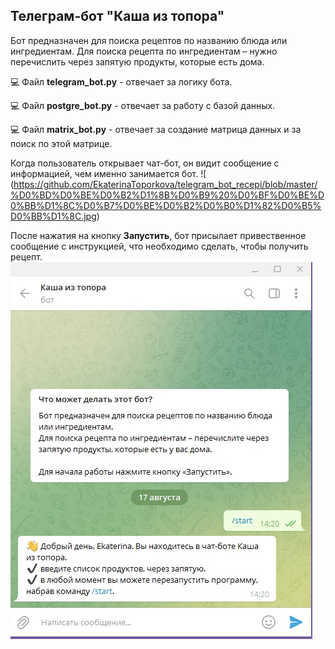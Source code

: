 ## Телеграм-бот "Каша из топора"
Бот предназначен для поиска рецептов по названию блюда или ингредиентам.
Для поиска рецепта по ингредиентам – нужно перечислить через запятую продукты, которые есть дома.

:computer: Файл **telegram_bot.py** - отвечает за логику бота.

:computer: Файл **postgre_bot.py** - отвечает за работу с базой данных.

:computer: Файл **matrix_bot.py** - отвечает за создание матрица данных и за поиск по этой матрице.

Когда пользователь открывает чат-бот, он видит сообщение с информацией, чем именно занимается бот.
![ (https://github.com/EkaterinaToporkova/telegram_bot_recepi/blob/master/%D0%BD%D0%BE%D0%B2%D1%8B%D0%B9%20%D0%BF%D0%BE%D0%BB%D1%8C%D0%B7%D0%BE%D0%B2%D0%B0%D1%82%D0%B5%D0%BB%D1%8C.jpg)

После нажатия на кнопку **Запустить**, бот присылает привественное сообщение с инструкцией, что необходимо сделать, чтобы получить рецепт.
![](https://github.com/EkaterinaToporkova/telegram_bot_recepi/blob/master/%D1%81%D1%82%D0%B0%D1%80%D1%82.jpg)



